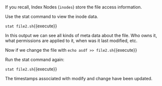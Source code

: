 If you recall, Index Nodes (`inodes`) store the file access information.

Use the stat command to view the inode data.

`stat file2.sh`{{execute}}

In this output we can see all kinds of meta data about the file. Who owns it, what permissions are applied to it, when was it last modified, etc.

Now if we change the file with `echo asdf >> file2.sh`{{execute}}

Run the stat command again:

`stat file2.sh`{{execute}} 

The timestamps associated with modify and change have been updated.

